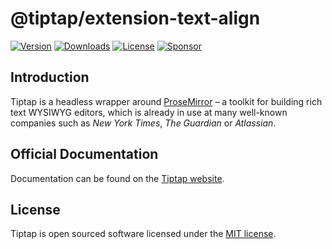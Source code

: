 # @tiptap/extension-text-align

[![Version](https://img.shields.io/npm/v/@tiptap/extension-text-align.svg?label=version)](https://www.npmjs.com/package/@tiptap/extension-text-align)
[![Downloads](https://img.shields.io/npm/dm/@tiptap/extension-text-align.svg)](https://npmcharts.com/compare/tiptap?minimal=true)
[![License](https://img.shields.io/npm/l/@tiptap/extension-text-align.svg)](https://www.npmjs.com/package/@tiptap/extension-text-align)
[![Sponsor](https://img.shields.io/static/v1?label=Sponsor&message=%E2%9D%A4&logo=GitHub)](https://github.com/sponsors/ueberdosis)

## Introduction

Tiptap is a headless wrapper around [ProseMirror](https://ProseMirror.net) – a toolkit for building rich text WYSIWYG editors, which is already in use at many well-known companies such as _New York Times_, _The Guardian_ or _Atlassian_.

## Official Documentation

Documentation can be found on the [Tiptap website](https://tiptap.dev).

## License

Tiptap is open sourced software licensed under the [MIT license](https://github.com/ueberdosis/tiptap/blob/main/LICENSE.md).

